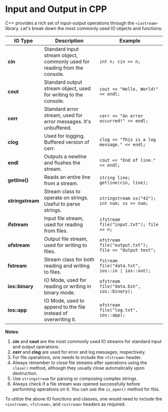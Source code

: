 # Input and Output in CPP

C++ provides a rich set of input-output operations through the `<iostream>` library. Let's break down the most commonly used IO objects and functions:

| **IO Type**      | **Description**                                                           | **Example**                                           |
| ---------------- | ------------------------------------------------------------------------- | ----------------------------------------------------- |
| **cin**          | Standard input stream object, commonly used for reading from the console. | `int n; cin >> n;`                                    |
| **cout**         | Standard output stream object, used for writing to the console.           | `cout << "Hello, World!" << endl;`                    |
| **cerr**         | Standard error stream, used for error messages. It's unbuffered.          | `cerr << "An error occurred!" << endl;`               |
| **clog**         | Used for logging. Buffered version of cerr.                               | `clog << "This is a log message." << endl;`           |
| **endl**         | Outputs a newline and flushes the stream.                                 | `cout << "End of line." << endl;`                     |
| **getline()**    | Reads an entire line from a stream.                                       | `string line; getline(cin, line);`                    |
| **stringstream** | Stream class to operate on strings. Useful to parse strings.              | `stringstream ss("42"); int num; ss >> num;`          |
| **ifstream**     | Input file stream, used for reading from files.                           | `ifstream file("input.txt"); file >> n;`              |
| **ofstream**     | Output file stream, used for writing to files.                            | `ofstream file("output.txt"); file << "Output text";` |
| **fstream**      | Stream class for both reading and writing to files.                       | `fstream file("data.txt", ios::in \| ios::out);`      |
| **ios::binary**  | IO Mode, used for reading or writing in binary mode.                      | `ofstream file("data.bin", ios::binary);`             |
| **ios::app**     | IO Mode, used to append to the file instead of overwriting it.            | `ofstream file("log.txt", ios::app);`                 |

**Notes**:

1. **cin** and **cout** are the most commonly used IO streams for standard input and output operations.
2. **cerr** and **clog** are used for error and log messages, respectively.
3. For file operations, one needs to include the `<fstream>` header.
4. Always remember to close file streams after operations using the `close()` method, although they usually close automatically upon destruction.
5. Use `stringstream` for parsing or composing complex strings.
6. Always check if a file stream was opened successfully before performing operations on it. You can use the `is_open()` method for this.

To utilize the above IO functions and classes, one would need to include the `<iostream>`, `<fstream>`, and `<sstream>` headers as required.
